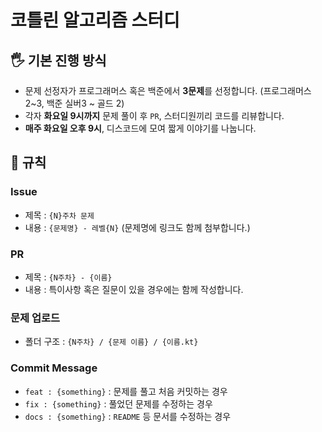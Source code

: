 # 코틀린 알고리즘 스터디


## 🖐 기본 진행 방식
- 문제 선정자가 프로그래머스 혹은 백준에서 **3문제**를 선정합니다. (프로그래머스 2~3, 백준 실버3 ~ 골드 2)
- 각자 **화요일 9시까지** 문제 풀이 후 `PR`, 스터디원끼리 코드를 리뷰합니다.
- **매주 화요일 오후 9시**, 디스코드에 모여 짧게 이야기를 나눕니다.

## 📕 규칙

### Issue
- 제목 : `{N}주차 문제`
- 내용 : `{문제명} - 레벨{N}` (문제명에 링크도 함께 첨부합니다.)

### PR
- 제목 : `{N주차} - {이름}`
- 내용 : 특이사항 혹은 질문이 있을 경우에는 함께 작성합니다.

### 문제 업로드
- 폴더 구조 : `{N주차} / {문제 이름} / {이름.kt}`

### Commit Message
- `feat : {something}` : 문제를 풀고 처음 커밋하는 경우
- `fix : {something}` : 풀었던 문제를 수정하는 경우
- `docs : {something}` : `README` 등 문서를 수정하는 경우

